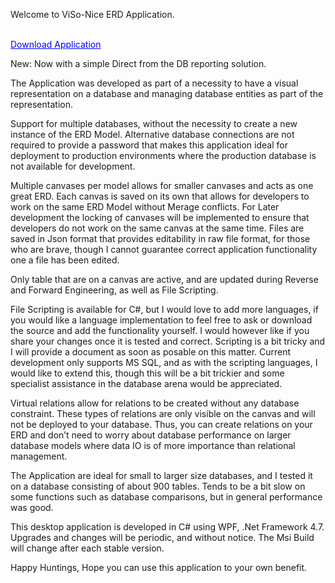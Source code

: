 <html>
	<head>
<meta name="google-site-verification" content="38kYglhbxjlpieXktL1PYbHf0OWmXSAeWUHgsBjtmn0" />
<meta name="msvalidate.01" content="38F9DFAC225565BA82DE475535B2BC6A" />
</head>
	<body>
	</body>
</html>

Welcome to ViSo-Nice ERD Application.<BR/><BR/>

<a style="color:#0000FF" href="https://raw.githubusercontent.com/hansievanstraaten/ERD-Application/master/ERD%20Msi/ViSo.Viewer.msi" download="ViSo.Viewer.msi">Download Application</a>

New: Now with a simple Direct from the DB reporting solution.


The Application was developed as part of a necessity to have a visual representation on a database and managing database entities as part of the representation.

Support for multiple databases, without the necessity to create a new instance of the ERD Model. Alternative database connections are not required to provide a password that makes this application ideal for deployment to production environments where the production database is not available for development.

Multiple canvases per model allows for smaller canvases and acts as one great ERD. Each canvas is saved on its own that allows for developers to work on the same ERD Model without Merage conflicts. For Later development the locking of canvases will be implemented to ensure that developers do not work on the same canvas at the same time.
Files are saved in Json format that provides editability in raw file format, for those who are brave, though I cannot guarantee correct application functionality one a file has been edited.

Only table that are on a canvas are active, and are updated during Reverse and Forward Engineering, as well as File Scripting.

File Scripting is available for C#, but I would love to add more languages, if you would like a language implementation to feel free to ask or download the source and add the functionality yourself. I would however like if you share your changes once it is tested and correct. Scripting is a bit tricky and I will provide a document as soon as posable on this matter.
Current development only supports MS SQL, and as with the scripting languages, I would like to extend this, though this will be a bit trickier and some specialist assistance in the database arena would be appreciated.

Virtual relations allow for relations to be created without any database constraint. These types of relations are only visible on the canvas and will not be deployed to your database. Thus, you can create relations on your ERD and don’t need to worry about database performance on larger database models where data IO is of more importance than relational management.

The Application are ideal for small to larger size databases, and I tested it on a database consisting of about 900 tables. Tends to be a bit slow on some functions such as database comparisons, but in general performance was good.

This desktop application is developed in C# using WPF, .Net Framework 4.7.
Upgrades and changes will be periodic, and without notice. 
The Msi Build will change after each stable version.

Happy Huntings,
Hope you can use this application to your own benefit.
